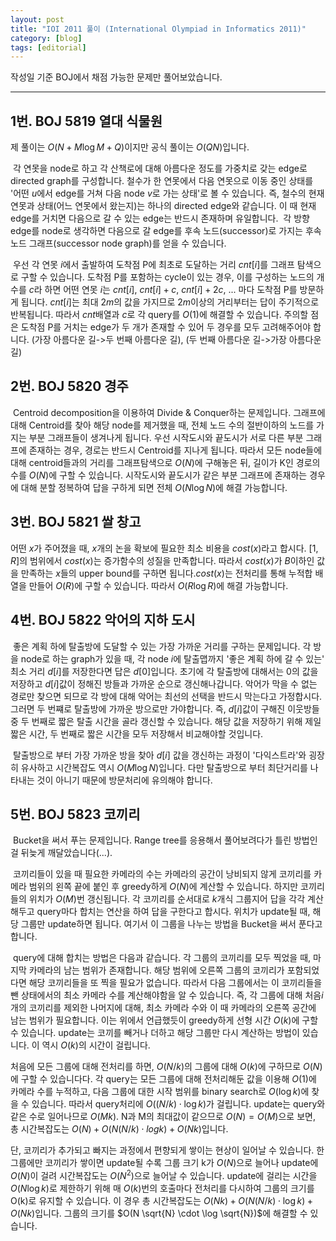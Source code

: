 ```yaml
---
layout: post
title: "IOI 2011 풀이 (International Olympiad in Informatics 2011)"
category: [blog]
tags: [editorial]
---
```


작성일 기준 BOJ에서 채점 가능한 문제만 풀어보았습니다.

---

## 1번. BOJ 5819 열대 식물원

제 풀이는 $O(N + M \log M + Q)$이지만 공식 풀이는 $O(QN)$입니다.

 각 연못을 node로 하고 각 산책로에 대해 아름다운 정도를 가중치로 갖는 edge로 directed graph를 구성합니다. 철수가 한 연못에서 다음 연못으로 이동 중인 상태를 '어떤 $u$에서 edge를 거쳐 다음 node $v$로 가는 상태'로 볼 수 있습니다. 즉, 철수의 현재 연못과 상태(어느 연못에서 왔는지)는 하나의 directed edge와 같습니다. 이 때 현재 edge를 거치면 다음으로 갈 수 있는 edge는 반드시 존재하며 유일합니다.  각 방향 edge를 node로 생각하면 다음으로 갈 edge를 후속 노드(successor)로 가지는 후속 노드 그래프(successor node graph)를 얻을 수 있습니다.

 우선 각 연못 $i$에서 출발하여 도착점 P에 최초로 도달하는 거리 $cnt[i]$를 그래프 탐색으로 구할 수 있습니다. 도착점 P를 포함하는 cycle이 있는 경우, 이를 구성하는 노드의 개수를 $c$라 하면 어떤 연못 $i$는 $cnt[i]$, $cnt[i]+c$, $cnt[i]+2c$, ... 마다 도착점 P를 방문하게 됩니다. $cnt[i]$는 최대 $2m$의 값을 가지므로 $2m$이상의 거리부터는 답이 주기적으로 반복됩니다. 따라서 $cnt$배열과 $c$로 각 query를 $O(1)$에 해결할 수 있습니다. 주의할 점은 도착점 P를 거치는 edge가 두 개가 존재할 수 있어 두 경우를 모두 고려해주어야 합니다. (가장 아름다운 길->두 번째 아름다운 길), (두 번째 아름다운 길->가장 아름다운 길)

## 2번. BOJ 5820 경주

 Centroid decomposition을 이용하여 Divide & Conquer하는 문제입니다. 그래프에 대해 Centroid를 찾아 해당 node를 제거했을 때, 전체 노드 수의 절반이하의 노드를 가지는 부분 그래프들이 생겨나게 됩니다. 우선 시작도시와 끝도시가 서로 다른 부분 그래프에 존재하는 경우, 경로는 반드시 Centroid를 지나게 됩니다. 따라서 모든 node들에 대해 centroid들과의 거리를 그래프탐색으로 $O(N)$에 구해놓은 뒤, 길이가 K인 경로의 수를 $O(N)$에 구할 수 있습니다. 시작도시와 끝도시가 같은 부분 그래프에 존재하는 경우에 대해 분할 정복하여 답을 구하게 되면 전체 $O(N \log N)$에 해결 가능합니다.

## 3번. BOJ 5821 쌀 창고

어떤 $x$가 주어졌을 때, $x$개의 논을 확보에 필요한 최소 비용을 $cost(x)$라고 합시다. $[1,R]$의 범위에서 $cost(x)$는 증가함수의 성질을 만족합니다. 따라서 $cost(x)$가 $B$이하인 값을 만족하는 $x$들의 upper bound를 구하면 됩니다.$cost(x)$는 전처리를 통해 누적합 배열을 만들어 $O(R)$에 구할 수 있습니다. 따라서 $O(R \log R)$에 해결 가능합니다.

## 4번. BOJ 5822 악어의 지하 도시

 좋은 계획 하에 탈출방에 도달할 수 있는 가장 가까운 거리를 구하는 문제입니다. 각 방을 node로 하는 graph가 있을 때, 각 node $i$에 탈출맵까지 '좋은 계획 하에 갈 수 있는' 최소 거리 $d[i]$를 저장한다면 답은 $d[0]$입니다. 초기에 각 탈출방에 대해서는 0의 값을 저장하고 $d[i]$값이 정해진 방들과 가까운 순으로 갱신해나갑니다. 악어가 막을 수 없는 경로만 찾으면 되므로 각 방에 대해 악어는 최선의 선택을 반드시 막는다고 가정합시다. 그러면 두 번쨰로 탈출방에 가까운 방으로만 가야합니다. 즉, $d[i]$값이 구해진 이웃방들 중 두 번째로 짧은 탈출 시간을 골라 갱신할 수 있습니다. 해당 값을 저장하기 위해 제일 짧은 시간, 두 번째로 짧은 시간을 모두 저장해서 비교해야할 것입니다.

 탈출방으로 부터 가장 가까운 방을 찾아 $d[i]$ 값을 갱신하는 과정이 '다익스트라'와 굉장히 유사하고 시간복잡도 역시 $O(M \log N)$입니다. 다만 탈출방으로 부터 최단거리를 나타내는 것이 아니기 때문에 방문처리에 유의해야 합니다.

## 5번. BOJ 5823 코끼리

 Bucket을 써서 푸는 문제입니다. Range tree를 응용해서 풀어보려다가 틀린 방법인 걸 뒤늦게 깨달았습니다(...).

 코끼리들이 있을 때 필요한 카메라의 수는 카메라의 공간이 낭비되지 않게 코끼리를 카메라 범위의 왼쪽 끝에 붙인 후 greedy하게 $O(N)$에 계산할 수 있습니다. 하지만 코끼리들의 위치가 $O(M)$번 갱신됩니다. 각 코끼리를 순서대로 $k$개식 그룹지어 답을 각각 계산해두고 query마다 합치는 연산을 하여 답을 구한다고 합시다. 위치가 update될 때, 해당 그룹만 update하면 됩니다. 여기서 이 그룹을 나누는 방법을 Bucket을 써서 푼다고 합니다.

 query에 대해 합치는 방법은 다음과 같습니다. 각 그룹의 코끼리를 모두 찍었을 때, 마지막 카메라의 남는 범위가 존재합니다. 해당 범위에 오른쪽 그룹의 코끼리가 포함되었다면 해당 코끼리들을 또 찍을 필요가 없습니다. 따라서 다음 그룹에서는 이 코끼리들을 뺀 상태에서의 최소 카메라 수를 계산해야함을 알 수 있습니다. 즉, 각 그룹에 대해 처음$i$개의 코끼리를 제외한 나머지에 대해, 최소 카메라 수와 이 때 카메라의 오른쪽 공간에 남는 범위가 필요합니다. 이는 위에서 언급했듯이 greedy하게 선형 시간 $O(k)$에 구할 수 있습니다. update는 코끼를 빼거나 더하고 해당 그룹만 다시 계산하는 방법이 있습니다. 이 역시 $O(k)$의 시간이 걸립니다.

처음에 모든 그룹에 대해 전처리를 하면, $O(N/k)$의 그룹에 대해 $O(k)$에 구하므로 $O(N)$에 구할 수 있습니다다. 각 query는 모든 그룹에 대해 전처리해둔 값을 이용해 $O(1)$에 카메라 수를 누적하고, 다음 그룹에 대한 시작 범위를 binary search로 $O(\log k)$에 찾을 수 있습니다. 따라서 query처리에 $O((N/k) \cdot \log k)$가 걸립니다. update는 query와 같은 수로 일어나므로 $O(Mk)$. N과 M의 최대값이 같으므로 $O(N) = O(M)$으로 보면, 총 시간복잡도는 $O(N)+O(N(N/k)⋅logk)+O(Nk)$입니다.

단, 코끼리가 추가되고 빠지는 과정에서 편향되게 쌓이는 현상이 일어날 수 있습니다. 한 그룹에만 코끼리가 쌓이면 update될 수록 그룹 크기 k가 $O(N)$으로 늘어나 update에 $O(N)$이 걸려 시간복잡도는 $O(N^2)$으로 늘어날 수 있습니다. update에 걸리는 시간을 $O(N \log k)$로 제한하기 위해 매 $O(k)$번의 호출마다 전처리를 다시하여 그룹의 크기를 O(k)<script type="math/tex" id="MathJax-Element-59">O(k)</script>로 유지할 수 있습니다. 이 경우 총 시간복잡도는 $O(Nk) + O(N(N/k) \cdot \log k) + O(Nk)$입니다. 그룹의 크기를 $O(N \sqrt{N} \cdot \log \sqrt{N})$에 해결할 수 있습니다.
